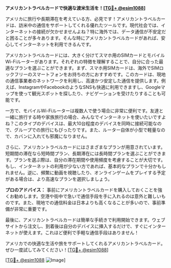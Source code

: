 **アメリカントラベルカードで快適な渡米生活を！[[TG💪+ @esim1088](https://t.me/s/esim1088)]**

アメリカに旅行や長期滞在を考えている方、必見です！アメリカントラベルカードは、訪米中の通信をサポートしてくれる優れたツールです。現代社会では、インターネットの接続が欠かせませんよね？特に海外では、データ通信が不安定だと困ることが多々あります。そんな時にアメリカントラベルカードがあれば、安心してインターネットを利用できるんです。

アメリカントラベルカードには、大きく分けてスマホ用のSIMカードとモバイルWi-Fiルーターがあります。それぞれの特徴を理解することで、自分に合った最適なプランを選ぶことができます。まず、スマホ用SIMカードは、海外でSIMロックフリーのスマートフォンをお持ちの方におすすめです。このカードは、現地の通信事業者のネットワークを利用し、高速かつ安定した通信を提供します。例えば、InstagramやFacebookのようなSNSも快適に利用できますし、Googleマップを使って観光スポットを探したり、ナビゲーションを受けたりすることも可能です。

一方で、モバイルWi-Fiルーターは複数人で使う場合に非常に便利です。友達と一緒に旅行する時や家族旅行の場合、みんなでインターネットを使いたいですよね？このタイプのデバイスは、最大10台程度のデバイスを同時に接続可能なので、グループでの旅行にもぴったりです。また、ルーター自体が小型で軽量なので、カバンに入れても邪魔になりません。

さらに、アメリカントラベルカードにはさまざまなプランが用意されています。短期間の滞在なら短時間プラン、長期滞在には長時間プランを選ぶことができます。プランを選ぶ際は、自分の滞在期間や使用頻度を考慮することが大切です。もし、インターネットの利用が少ない方であれば、基本的なプランで十分かもしれません。逆に、頻繁に動画を視聴したり、オンラインゲームをプレイする予定がある場合は、より高速なプランを選択しましょう。

**プロのアドバイス：** 事前にアメリカントラベルカードを購入しておくことを強くお勧めします。空港や街中で急いで通信手段を手に入れるのは意外と難しいものです。また、現地での通信料金は日本よりも高くなることが多いので、事前準備が非常に重要です。

最後に、アメリカントラベルカードは簡単な手続きで利用開始できます。ウェブサイトから注文し、到着後は自分のデバイスに挿入するだけで、すぐにインターネットが使えます。これほど便利で手軽な通信手段はありません！

アメリカでの快適な生活や旅をサポートしてくれるアメリカントラベルカード。ぜひ一度試してみてください！[[TG💪+ @esim1088](https://t.me/s/esim1088)]

[[TG💪+ @esim1088](https://t.me/s/esim1088) ![Image](https://i.postimg.cc/Y0z9fWf4/image.png)]